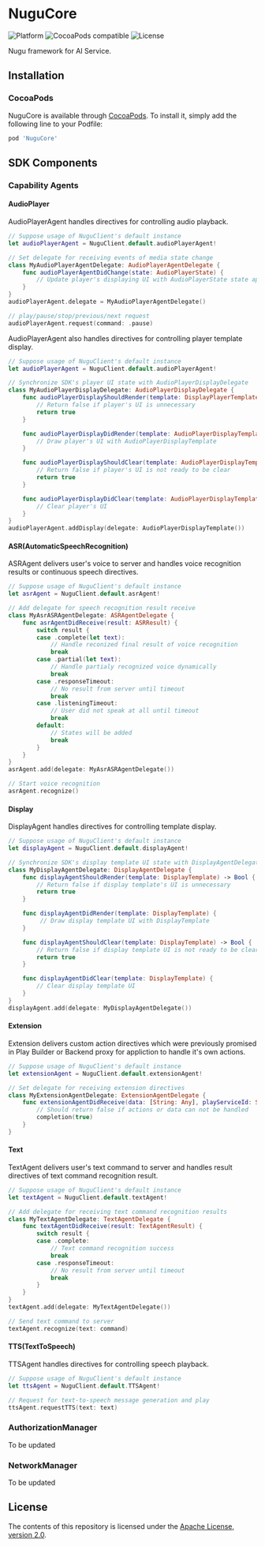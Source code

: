 # NuguCore
![Platform](https://img.shields.io/cocoapods/p/NuguCore)
![CocoaPods compatible](https://img.shields.io/cocoapods/v/NuguCore)
![License](https://img.shields.io/github/license/nugu-developers/nugu-ios)

Nugu framework for AI Service.

## Installation

### CocoaPods
NuguCore is available through [CocoaPods](https://cocoapods.org). To install
it, simply add the following line to your Podfile:
```ruby
pod 'NuguCore'
```

## SDK Components
### Capability Agents
#### AudioPlayer
AudioPlayerAgent handles directives for controlling audio playback.

```swift
// Suppose usage of NuguClient's default instance
let audioPlayerAgent = NuguClient.default.audioPlayerAgent!

// Set delegate for receiving events of media state change
class MyAudioPlayerAgentDelegate: AudioPlayerAgentDelegate {
    func audioPlayerAgentDidChange(state: AudioPlayerState) {
        // Update player's displaying UI with AudioPlayerState state appropriately
    }
}
audioPlayerAgent.delegate = MyAudioPlayerAgentDelegate()

// play/pause/stop/previous/next request
audioPlayerAgent.request(command: .pause)
```

AudioPlayerAgent also handles directives for controlling player template display.

```swift
// Suppose usage of NuguClient's default instance
let audioPlayerAgent = NuguClient.default.audioPlayerAgent!

// Synchronize SDK's player UI state with AudioPlayerDisplayDelegate
class MyAudioPlayerDisplayDelegate: AudioPlayerDisplayDelegate {
    func audioPlayerDisplayShouldRender(template: DisplayPlayerTemplate) -> Bool {
        // Return false if player's UI is unnecessary
        return true
    }

    func audioPlayerDisplayDidRender(template: AudioPlayerDisplayTemplate) {
        // Draw player's UI with AudioPlayerDisplayTemplate
    }

    func audioPlayerDisplayShouldClear(template: AudioPlayerDisplayTemplate) -> Bool {
        // Return false if player's UI is not ready to be clear
        return true
    }

    func audioPlayerDisplayDidClear(template: AudioPlayerDisplayTemplate) {
        // Clear player's UI
    }
}
audioPlayerAgent.addDisplay(delegate: AudioPlayerDisplayTemplate())
```

#### ASR(AutomaticSpeechRecognition)
ASRAgent delivers user's voice to server and handles voice recognition results or continuous speech directives.

```swift
// Suppose usage of NuguClient's default instance
let asrAgent = NuguClient.default.asrAgent!

// Add delegate for speech recognition result receive
class MyAsrASRAgentDelegate: ASRAgentDelegate {
    func asrAgentDidReceive(result: ASRResult) {
        switch result {
        case .complete(let text):
            // Handle reconized final result of voice recognition
            break
        case .partial(let text):
            // Handle partialy recognized voice dynamically
            break
        case .responseTimeout:
            // No result from server until timeout
            break
        case .listeningTimeout:
            // User did not speak at all until timeout
            break
        default: 
            // States will be added
            break
        }
    }
}
asrAgent.add(delegate: MyAsrASRAgentDelegate())

// Start voice recognition
asrAgent.recognize()
```

#### Display
DisplayAgent handles directives for controlling template display.

```swift
// Suppose usage of NuguClient's default instance
let displayAgent = NuguClient.default.displayAgent!

// Synchronize SDK's display template UI state with DisplayAgentDelegate
class MyDisplayAgentDelegate: DisplayAgentDelegate {
    func displayAgentShouldRender(template: DisplayTemplate) -> Bool {
        // Return false if display template's UI is unnecessary
        return true
    }

    func displayAgentDidRender(template: DisplayTemplate) {
         // Draw display template UI with DisplayTemplate
    }

    func displayAgentShouldClear(template: DisplayTemplate) -> Bool {
        // Return false if display template UI is not ready to be clear
        return true
    }

    func displayAgentDidClear(template: DisplayTemplate) {
        // Clear display template UI
    }
}
displayAgent.add(delegate: MyDisplayAgentDelegate())
```

#### Extension
Extension delivers custom action directives which were previously promised in Play Builder or Backend proxy for appliction to handle it's own actions.

```swift
// Suppose usage of NuguClient's default instance
let extensionAgent = NuguClient.default.extensionAgent!

// Set delegate for receiving extension directives
class MyExtensionAgentDelegate: ExtensionAgentDelegate {
    func extensionAgentDidReceive(data: [String: Any], playServiceId: String, completion: @escaping (Bool) -> Void) {
        // Should return false if actions or data can not be handled
        completion(true)
    }
}
```

#### Text
TextAgent delivers user's text command to server and handles result directives of text command recognition result.

```swift
// Suppose usage of NuguClient's default instance
let textAgent = NuguClient.default.textAgent!

// Add delegate for receiving text command recognition results
class MyTextAgentDelegate: TextAgentDelegate {
    func textAgentDidReceive(result: TextAgentResult) {
        switch result {
        case .complete:
            // Text command recognition success
            break
        case .responseTimeout:
            // No result from server until timeout
            break
        }
    }
}
textAgent.add(delegate: MyTextAgentDelegate())

// Send text command to server
textAgent.recognize(text: command)
```

#### TTS(TextToSpeech)
TTSAgent handles directives for controlling speech playback.

```swift
// Suppose usage of NuguClient's default instance
let ttsAgent = NuguClient.default.TTSAgent!

// Request for text-to-speech message generation and play
ttsAgent.requestTTS(text: text)
```

### AuthorizationManager
To be updated

### NetworkManager
To be updated

## License
The contents of this repository is licensed under the
[Apache License, version 2.0](http://www.apache.org/licenses/LICENSE-2.0).
